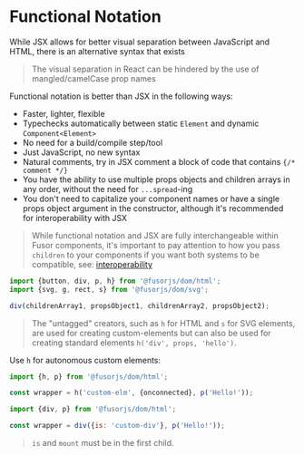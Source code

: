 # Functional Notation

While JSX allows for better visual separation between JavaScript and HTML, there is an alternative syntax that exists

> The visual separation in React can be hindered by the use of mangled/camelCase prop names

Functional notation is better than JSX in the following ways:

- Faster, lighter, flexible
- Typechecks automatically between static `Element` and dynamic `Component<Element>`
- No need for a build/compile step/tool
- Just JavaScript, no new syntax
- Natural comments, try in JSX comment a block of code that contains `{/* comment */}`
- You have the ability to use multiple props objects and children arrays in any order, without the need for `...spread`-ing
- You don't need to capitalize your component names or have a single props object argument in the constructor, although it's recommended for interoperability with JSX

> While functional notation and JSX are fully interchangeable within Fusor components, it's important to pay attention to how you pass `children` to your components if you want both systems to be compatible, see: [interoperability](../src/spec/jsx-fn-interoperability.spec.tsx)

```js
import {button, div, p, h} from '@fusorjs/dom/html';
import {svg, g, rect, s} from '@fusorjs/dom/svg';

div(childrenArray1, propsObject1, childrenArray2, propsObject2);
```

> The "untagged" creators, such as `h` for HTML and `s` for SVG elements, are used for creating custom-elements but can also be used for creating standard elements `h('div', props, 'hello')`.

Use `h` for autonomous custom elements:

```js
import {h, p} from '@fusorjs/dom/html';

const wrapper = h('custom-elm', {onconnected}, p('Hello!'));
```

```js
import {div, p} from '@fusorjs/dom/html';

const wrapper = div({is: 'custom-div'}, p('Hello!'));
```

> `is` and `mount` must be in the first child.
